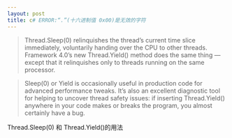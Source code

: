 ```yaml
---
layout: post
title: c# ERROR:“.”(十六进制值 0x00)是无效的字符
---
```

>Thread.Sleep(0) relinquishes the thread’s current time slice immediately, voluntarily handing over the CPU to other threads. Framework 4.0’s new Thread.Yield() method does the same thing — except that it relinquishes only to threads running on the same processor.

>Sleep(0) or Yield is occasionally useful in production code for advanced performance tweaks. It’s also an excellent diagnostic tool for helping to uncover thread safety issues: if inserting Thread.Yield() anywhere in your code makes or breaks the program, you almost certainly have a bug.

Thread.Sleep(0) 和 Thread.Yield()的用法
